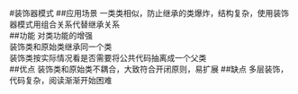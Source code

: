 #装饰器模式
##应用场景
一类类相似，防止继承的类爆炸，结构复杂，使用装饰器模式用组合关系代替继承关系<br>
##功能
对类功能的增强<br>
装饰类和原始类继承同一个类<br>
装饰类按实际情况看是否需要将公共代码抽离成一个父类<br>
##优点
装饰类和原始类不耦合，大致符合开闭原则，易扩展
##缺点
多层装饰，代码复杂，阅读渐渐开始困难